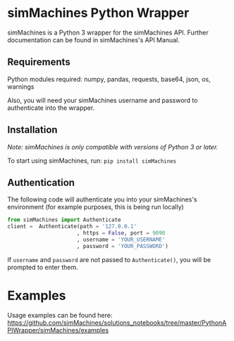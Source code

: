 # simMachines Python Wrapper

simMachines is a Python 3 wrapper for the simMachines API. Further documentation can be found in simMachines's API Manual. 

## Requirements
Python modules required: numpy, pandas, requests, base64, json, os, warnings

Also, you will need your simMachines username and password to authenticate into the wrapper.

## Installation
*Note: simMachines is only compatible with versions of Python 3 or later.*

To start using simMachines, run:
`pip install simMachines`

## Authentication
The following code will authenticate you into your simMachines's environment (for example purposes, this is being run locally)

```python
from simMachines import Authenticate
client =  Authenticate(path = '127.0.0.1'
                      , https = False, port = 9090
                      , username = 'YOUR_USERNAME'
                      , password = 'YOUR_PASSWORD')
```

If `username` and `password` are not passed to `Authenticate()`, you will be prompted to enter them.

# Examples
Usage examples can be found here: https://github.com/simMachines/solutions_notebooks/tree/master/PythonAPIWrapper/simMachines/examples

